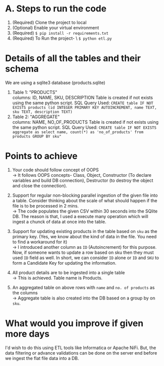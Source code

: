 # A. Steps to run the code
1. (Required) Clone the project to local 
2. (Optional) Enable your virtual environment
3. (Required) `$ pip install -r requirements.txt`
4. (Required) To Run the project- \ 
    `$ python etl.py`

# Details of all the tables and their schema
We are using a sqlite3 database (products.sqlite)
1. Table 1: "PRODUCTS" \
    columns: ID, NAME, SKU, DESCRIPTION
    Table is created if not exists using the same python script.
    SQL Query Used: `CREATE table IF NOT EXISTS products (id INTEGER PRIMARY KEY AUTOINCREMENT, name TEXT, sku TEXT, description TEXT)`
2. Table 2: "AGGREGATE" \
    columns: NAME, NO_OF_PRODUCTS
    Table is created if not exists using the same python script.
    SQL Query Used: `CREATE table IF NOT EXISTS aggregate as select name, count(*) as 'no_of_products' from products GROUP BY sku"`


# Points to achieve
1. Your code should follow concept of OOPS \
   -> It follows OOPS concepts- Class, Object, Constructor (To declare variables and build DB connection), Destructor (to destroy the object and close the connection).

2. Support for regular non-blocking parallel ingestion of the given file into a table. Consider thinking about the
scale of what should happen if the file is to be processed in 2 mins. \
   -> The code populates the given CSV within 30 seconds into the SQlite DB. The reason is that, I used a execute many operation which will ingest a chunck of data at once into the table.

3. Support for updating existing products in the table based on `sku` as the primary key. (Yes, we know about the
kind of data in the file. You need to find a workaround for it) \
   -> I introduced another column as `ID` (Autoincrement) for this purpose. Now, if someone wants to update a row based on sku then they must used `ID` field as well. In short, we can consider `ID` alone or `ID` and `SKU` to form a Candidate Key for updating the information.

4. All product details are to be ingested into a single table \
   -> This is achieved. Table name is Products.

5. An aggregated table on above rows with `name` and `no. of products` as the columns \
   -> Aggregate table is also created into the DB based on a group by on `sku`.

# What would you improve if given more days
I'd wish to do this using ETL tools like Informatica or Apache NiFi. But, the data filtering or advance validations can be done on the server end before we ingest the flat file data into a DB.